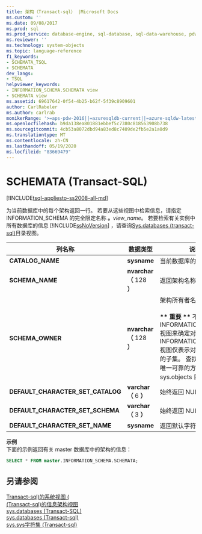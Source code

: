 ```yaml
---
title: 架构（Transact-sql） |Microsoft Docs
ms.custom: ''
ms.date: 09/08/2017
ms.prod: sql
ms.prod_service: database-engine, sql-database, sql-data-warehouse, pdw
ms.reviewer: ''
ms.technology: system-objects
ms.topic: language-reference
f1_keywords:
- SCHEMATA_TSQL
- SCHEMATA
dev_langs:
- TSQL
helpviewer_keywords:
- INFORMATION_SCHEMA.SCHEMATA view
- SCHEMATA view
ms.assetid: 69617642-0f54-4b25-b62f-5f39c8909601
author: CarlRabeler
ms.author: carlrab
monikerRange: '>=aps-pdw-2016||=azuresqldb-current||=azure-sqldw-latest||>=sql-server-2016||=sqlallproducts-allversions||>=sql-server-linux-2017||=azuresqldb-mi-current'
ms.openlocfilehash: b9da138ea801881ebbef5c7380c818563908b738
ms.sourcegitcommit: 4cb53a8072dbd94a83ed8c7409de2fb5e2a1a0d9
ms.translationtype: MT
ms.contentlocale: zh-CN
ms.lasthandoff: 05/19/2020
ms.locfileid: "83669479"
---
```

# <a name="schemata-transact-sql"></a>SCHEMATA (Transact-SQL)
[!INCLUDE[tsql-appliesto-ss2008-all-md](../../includes/tsql-appliesto-ss2008-all-md.md)]

  为当前数据库中的每个架构返回一行。 若要从这些视图中检索信息，请指定 INFORMATION_SCHEMA 的完全限定名称 **。**_view_name_。 若要检索有关实例中所有数据库的信息 [!INCLUDE[ssNoVersion](../../includes/ssnoversion-md.md)] ，请查询[Sys.databases &#40;transact-sql&#41;](../../relational-databases/system-catalog-views/sys-databases-transact-sql.md)目录视图。  
  
|列名称|数据类型|说明|  
|-----------------|---------------|-----------------|  
|**CATALOG_NAME**|**sysname**|当前数据库的名称|  
|**SCHEMA_NAME**|**nvarchar （** 128 **）**|返回架构名称。|  
|**SCHEMA_OWNER**|**nvarchar （** 128 **）**|架构所有者名称。<br /><br /> **&#42;&#42; 重要 &#42;&#42;** 不要使用 INFORMATION_SCHEMA 视图来确定对象的架构。 INFORMATION_SCHEMA 视图仅表示对象的元数据的子集。 查找对象架构的唯一可靠的方式是查询 sys.objects 目录视图。|  
|**DEFAULT_CHARACTER_SET_CATALOG**|**varchar （** 6 **）**|始终返回 NULL。|  
|**DEFAULT_CHARACTER_SET_SCHEMA**|**varchar （** 3 **）**|始终返回 NULL。|  
|**DEFAULT_CHARACTER_SET_NAME**|**sysname**|返回默认字符集的名称。|  

**示例**  
下面的示例返回有关 master 数据库中的架构的信息：  
```sql  
SELECT * FROM master.INFORMATION_SCHEMA.SCHEMATA;
```  

## <a name="see-also"></a>另请参阅  
 [Transact-sql&#41;的系统视图 &#40;](https://msdn.microsoft.com/library/35a6161d-7f43-4e00-bcd3-3091f2015e90)   
 [&#40;Transact-sql&#41;的信息架构视图](~/relational-databases/system-information-schema-views/system-information-schema-views-transact-sql.md)   
 [sys.databases (Transact-SQL)](../../relational-databases/system-catalog-views/sys-databases-transact-sql.md)   
 [sys.databases &#40;Transact-sql&#41;](../../relational-databases/system-catalog-views/schemas-catalog-views-sys-schemas.md)   
 [sys.sys字符集 &#40;Transact-sql&#41;](../../relational-databases/system-compatibility-views/sys-syscharsets-transact-sql.md)  
  
  
